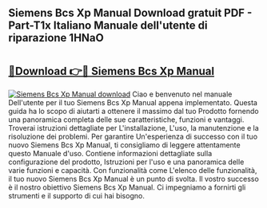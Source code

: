## Siemens Bcs Xp Manual Download gratuit PDF - Part-T1x Italiano Manuale dell'utente di riparazione 1HNaO

# <h2><a href="http://dfeexp.blite.top/?on=Siemens+Bcs+Xp+Manual">🔗Download 👉🔴 Siemens Bcs Xp Manual</a></h2>

[![Siemens Bcs Xp Manual download](https://i.imgur.com/lujVjoI.png)](http://dfeexp.blite.top/?on=Siemens+Bcs+Xp+Manual)
Ciao e benvenuto nel manuale Dell'utente per il tuo Siemens Bcs Xp Manual appena implementato. Questa guida ha lo scopo di aiutarti a ottenere il massimo dal tuo Prodotto fornendo una panoramica completa delle sue caratteristiche, funzioni e vantaggi. Troverai istruzioni dettagliate per L'installazione, L'uso, la manutenzione e la risoluzione dei problemi. Per garantire Un'esperienza di successo con il tuo nuovo Siemens Bcs Xp Manual, ti consigliamo di leggere attentamente questo Manuale d'uso. Contiene informazioni dettagliate sulla configurazione del prodotto, Istruzioni per l'uso e una panoramica delle varie funzioni e capacità. Con funzionalità come L'elenco delle funzionalità, il tuo nuovo Siemens Bcs Xp Manual è un punto di svolta. Il vostro successo è il nostro obiettivo Siemens Bcs Xp Manual. Ci impegniamo a fornirti gli strumenti e il supporto di cui hai bisogno.
